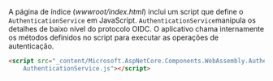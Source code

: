 A página de índice (*wwwroot/index.html*) inclui um script que define o `AuthenticationService` em JavaScript. `AuthenticationService`manipula os detalhes de baixo nível do protocolo OIDC. O aplicativo chama internamente os métodos definidos no script para executar as operações de autenticação.

```html
<script src="_content/Microsoft.AspNetCore.Components.WebAssembly.Authentication/
    AuthenticationService.js"></script>
```
